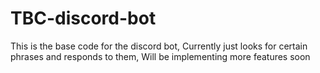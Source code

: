 # TBC-discord-bot
This is the base code for the discord bot,
Currently just looks for certain phrases and responds to them, 
Will be implementing more features soon
